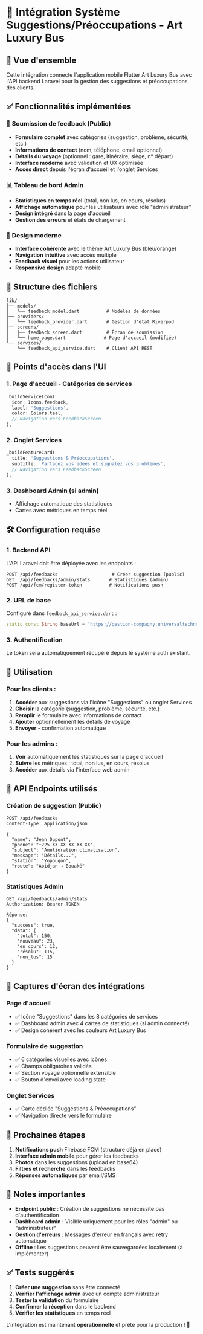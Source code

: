 # 📱 Intégration Système Suggestions/Préoccupations - Art Luxury Bus

## 🚀 Vue d'ensemble

Cette intégration connecte l'application mobile Flutter Art Luxury Bus avec l'API backend Laravel pour la gestion des suggestions et préoccupations des clients.

## ✅ Fonctionnalités implémentées

### 📝 **Soumission de feedback (Public)**
- **Formulaire complet** avec catégories (suggestion, problème, sécurité, etc.)
- **Informations de contact** (nom, téléphone, email optionnel)
- **Détails du voyage** (optionnel : gare, itinéraire, siège, n° départ)
- **Interface moderne** avec validation et UX optimisée
- **Accès direct** depuis l'écran d'accueil et l'onglet Services

### 📊 **Tableau de bord Admin**
- **Statistiques en temps réel** (total, non lus, en cours, résolus)
- **Affichage automatique** pour les utilisateurs avec rôle "administrateur"
- **Design intégré** dans la page d'accueil
- **Gestion des erreurs** et états de chargement

### 🎨 **Design moderne**
- **Interface cohérente** avec le thème Art Luxury Bus (bleu/orange)
- **Navigation intuitive** avec accès multiple
- **Feedback visuel** pour les actions utilisateur
- **Responsive design** adapté mobile

## 📁 Structure des fichiers

```
lib/
├── models/
│   └── feedback_model.dart          # Modèles de données
├── providers/
│   └── feedback_provider.dart       # Gestion d'état Riverpod
├── screens/
│   ├── feedback_screen.dart         # Écran de soumission
│   └── home_page.dart              # Page d'accueil (modifiée)
└── services/
    └── feedback_api_service.dart    # Client API REST
```

## 🔗 Points d'accès dans l'UI

### 1. **Page d'accueil - Catégories de services**
```dart
_buildServiceIcon(
  icon: Icons.feedback,
  label: 'Suggestions',
  color: Colors.teal,
  // Navigation vers FeedbackScreen
),
```

### 2. **Onglet Services**
```dart
_buildFeatureCard(
  title: 'Suggestions & Préoccupations',
  subtitle: 'Partagez vos idées et signalez vos problèmes',
  // Navigation vers FeedbackScreen
),
```

### 3. **Dashboard Admin (si admin)**
- Affichage automatique des statistiques
- Cartes avec métriques en temps réel

## 🛠️ Configuration requise

### 1. **Backend API**
L'API Laravel doit être déployée avec les endpoints :
```
POST /api/feedbacks                    # Créer suggestion (public)
GET  /api/feedbacks/admin/stats       # Statistiques (admin)
POST /api/fcm/register-token          # Notifications push
```

### 2. **URL de base**
Configuré dans `feedback_api_service.dart` :
```dart
static const String baseUrl = 'https://gestion-compagny.universaltechnologiesafrica.com/api';
```

### 3. **Authentification**
Le token sera automatiquement récupéré depuis le système auth existant.

## 📱 Utilisation

### **Pour les clients :**
1. **Accéder** aux suggestions via l'icône "Suggestions" ou onglet Services
2. **Choisir** la catégorie (suggestion, problème, sécurité, etc.)
3. **Remplir** le formulaire avec informations de contact
4. **Ajouter** optionnellement les détails de voyage
5. **Envoyer** - confirmation automatique

### **Pour les admins :**
1. **Voir** automatiquement les statistiques sur la page d'accueil
2. **Suivre** les métriques : total, non lus, en cours, résolus
3. **Accéder** aux détails via l'interface web admin

## 🔧 API Endpoints utilisés

### **Création de suggestion (Public)**
```http
POST /api/feedbacks
Content-Type: application/json

{
  "name": "Jean Dupont",
  "phone": "+225 XX XX XX XX XX",
  "subject": "Amélioration climatisation",
  "message": "Détails...",
  "station": "Yopougon",
  "route": "Abidjan → Bouaké"
}
```

### **Statistiques Admin**
```http
GET /api/feedbacks/admin/stats
Authorization: Bearer TOKEN

Réponse:
{
  "success": true,
  "data": {
    "total": 150,
    "nouveau": 23,
    "en_cours": 12,
    "résolu": 115,
    "non_lus": 15
  }
}
```

## 🎨 Captures d'écran des intégrations

### **Page d'accueil**
- ✅ Icône "Suggestions" dans les 8 catégories de services
- ✅ Dashboard admin avec 4 cartes de statistiques (si admin connecté)
- ✅ Design cohérent avec les couleurs Art Luxury Bus

### **Formulaire de suggestion**
- ✅ 6 catégories visuelles avec icônes
- ✅ Champs obligatoires validés
- ✅ Section voyage optionnelle extensible
- ✅ Bouton d'envoi avec loading state

### **Onglet Services**
- ✅ Carte dédiée "Suggestions & Préoccupations"
- ✅ Navigation directe vers le formulaire

## 🔔 Prochaines étapes

1. **Notifications push** Firebase FCM (structure déjà en place)
2. **Interface admin mobile** pour gérer les feedbacks
3. **Photos** dans les suggestions (upload en base64)
4. **Filtres et recherche** dans les feedbacks
5. **Réponses automatiques** par email/SMS

## 🚨 Notes importantes

- **Endpoint public** : Création de suggestions ne nécessite pas d'authentification
- **Dashboard admin** : Visible uniquement pour les rôles "admin" ou "administrateur"
- **Gestion d'erreurs** : Messages d'erreur en français avec retry automatique
- **Offline** : Les suggestions peuvent être sauvegardées localement (à implémenter)

## ✅ Tests suggérés

1. **Créer une suggestion** sans être connecté
2. **Vérifier l'affichage admin** avec un compte administrateur
3. **Tester la validation** du formulaire
4. **Confirmer la réception** dans le backend
5. **Vérifier les statistiques** en temps réel

L'intégration est maintenant **opérationnelle** et prête pour la production ! 🎉
